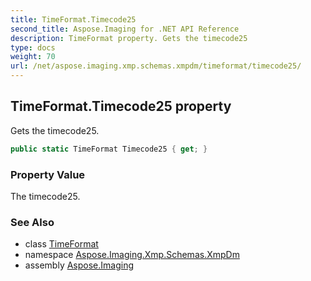 ```yaml
---
title: TimeFormat.Timecode25
second_title: Aspose.Imaging for .NET API Reference
description: TimeFormat property. Gets the timecode25
type: docs
weight: 70
url: /net/aspose.imaging.xmp.schemas.xmpdm/timeformat/timecode25/
---
```

## TimeFormat.Timecode25 property

Gets the timecode25.

```csharp
public static TimeFormat Timecode25 { get; }
```

### Property Value

The timecode25.

### See Also

* class [TimeFormat](../)
* namespace [Aspose.Imaging.Xmp.Schemas.XmpDm](../../timeformat/)
* assembly [Aspose.Imaging](../../../)


